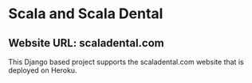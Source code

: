 # Scala and Scala Dental
## Website URL: scaladental.com

This Django based project supports the scaladental.com website that is deployed on Heroku.